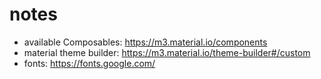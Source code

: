 # notes

- available Composables: https://m3.material.io/components
- material theme builder: https://m3.material.io/theme-builder#/custom
- fonts: https://fonts.google.com/